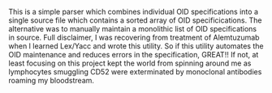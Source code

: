 This is a simple parser which combines individual OID specifications into a
single source file which contains a sorted array of OID specificications. The
alternative was to manually maintain a monolithic list of OID specifications in
source. Full disclaimer, I was recovering from treatment of Alemtuzumab when I
learned Lex/Yacc and wrote this utility. So if this utility automates the OID
maintenance and reduces errors in the specification, GREAT!!  If not, at least
focusing on this project kept the world from spinning around me as lymphocytes
smuggling CD52 were exterminated by monoclonal antibodies roaming my
bloodstream.
